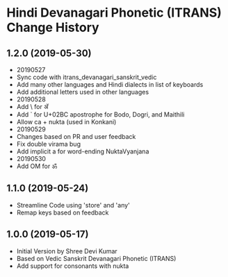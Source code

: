 Hindi Devanagari Phonetic (ITRANS) Change History
==================================

1.2.0 (2019-05-30)
---------------------------
* 20190527 
* Sync code with itrans_devanagari_sanskrit_vedic
* Add many other languages and Hindi dialects in list of keyboards
* Add additional letters used in other languages
* 20190528
* Add \ for ॲ
* Add ` for U+02BC apostrophe for Bodo, Dogri, and Maithili
* Allow ca + nukta (used in Konkani)
* 20190529
* Changes based on PR and user feedback
* Fix double virama bug
* Add implicit a for word-ending NuktaVyanjana 
* 20190530
* Add OM for ॐ

1.1.0 (2019-05-24)
---------------------------
* Streamline Code using 'store' and 'any'
* Remap keys based on feedback

1.0.0 (2019-05-17)
----------------
* Initial Version by Shree Devi Kumar
* Based on Vedic Sanskrit Devanagari Phonetic (ITRANS)
* Add support for consonants with nukta
